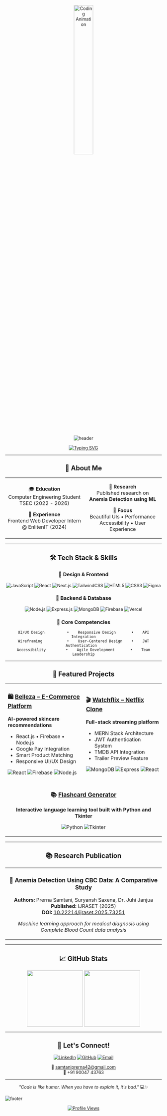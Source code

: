 <div align="center">
  <img src="https://media.giphy.com/media/kUTME7ABmhYg5J3psM/giphy.gif" width="35%" alt="Coding Animation">
</div>

<div align="center">

![header](https://capsule-render.vercel.app/api?type=waving&color=gradient&customColorList=12&height=300&section=header&text=Prerna%20Samtani&desc=Frontend%20Developer%20|%20UI/UX%20Designer%20|%20CS%20Undergrad&fontColor=ffffff&fontSize=65&fontAlignY=35&descAlignY=52&descAlign=62&animation=fadeIn)

</div>

<div align="center">
  
[![Typing SVG](https://readme-typing-svg.herokuapp.com?font=JetBrains+Mono&weight=600&size=22&duration=3000&pause=800&color=6B73FF&center=true&vCenter=true&width=600&lines=CS+Undergrad+%7C+Frontend+Developer+%7C+UI%2FUX+Designer;Building+elegant+web+experiences+with+passion;Transforming+ideas+into+beautiful+interfaces)](https://git.io/typing-svg)

</div>

---

<div align="center">

## 🌟 About Me

</div>

<table align="center">
<tr>
<td align="center" width="50%">

🎓 **Education**  
Computer Engineering Student  
TSEC (2022 - 2026)

💼 **Experience**  
Frontend Web Developer Intern  
@ EnlitenIT (2024)

</td>
<td align="center" width="50%">

📝 **Research**  
Published research on  
**Anemia Detection using ML**

🎯 **Focus**  
Beautiful UIs • Performance  
Accessibility • User Experience

</td>
</tr>
</table>

---

<div align="center">

## 🛠️ Tech Stack & Skills

</div>

<div align="center">

### 🎨 **Design & Frontend**
![JavaScript](https://img.shields.io/badge/JavaScript-F7DF1E?style=for-the-badge&logo=javascript&logoColor=black)
![React](https://img.shields.io/badge/React-20232A?style=for-the-badge&logo=react&logoColor=61DAFB)
![Next.js](https://img.shields.io/badge/Next.js-000000?style=for-the-badge&logo=next.js&logoColor=white)
![TailwindCSS](https://img.shields.io/badge/Tailwind_CSS-38B2AC?style=for-the-badge&logo=tailwind-css&logoColor=white)
![HTML5](https://img.shields.io/badge/HTML5-E34F26?style=for-the-badge&logo=html5&logoColor=white)
![CSS3](https://img.shields.io/badge/CSS3-1572B6?style=for-the-badge&logo=css3&logoColor=white)
![Figma](https://img.shields.io/badge/Figma-F24E1E?style=for-the-badge&logo=figma&logoColor=white)

### 🔧 **Backend & Database**
![Node.js](https://img.shields.io/badge/Node.js-43853D?style=for-the-badge&logo=node.js&logoColor=white)
![Express.js](https://img.shields.io/badge/Express.js-404D59?style=for-the-badge&logo=express&logoColor=white)
![MongoDB](https://img.shields.io/badge/MongoDB-4EA94B?style=for-the-badge&logo=mongodb&logoColor=white)
![Firebase](https://img.shields.io/badge/Firebase-039BE5?style=for-the-badge&logo=firebase&logoColor=white)
![Vercel](https://img.shields.io/badge/Vercel-000000?style=for-the-badge&logo=vercel&logoColor=white)

### 🔑 **Core Competencies**
```
UI/UX Design          •    Responsive Design       •    API Integration
Wireframing           •    User-Centered Design    •    JWT Authentication  
Accessibility         •    Agile Development       •    Team Leadership
```

</div>

---

<div align="center">

## 🚀 Featured Projects

</div>

<div align="center">
<table>
<tr>
<td width="50%">

### 🛍️ [Belleza – E-Commerce Platform](https://github.com/Prern-a/Belleza)
**AI-powered skincare recommendations**
- React.js • Firebase • Node.js
- Google Pay Integration
- Smart Product Matching
- Responsive UI/UX Design

![React](https://img.shields.io/badge/-React-61DAFB?style=flat-square&logo=react&logoColor=black)
![Firebase](https://img.shields.io/badge/-Firebase-FFCA28?style=flat-square&logo=firebase&logoColor=black)
![Node.js](https://img.shields.io/badge/-Node.js-339933?style=flat-square&logo=node.js&logoColor=white)

</td>
<td width="50%">

### 🎬 [Watchflix – Netflix Clone](https://github.com/Prern-a/mern-netflix-clone)
**Full-stack streaming platform**
- MERN Stack Architecture  
- JWT Authentication System
- TMDB API Integration
- Trailer Preview Feature

![MongoDB](https://img.shields.io/badge/-MongoDB-47A248?style=flat-square&logo=mongodb&logoColor=white)
![Express](https://img.shields.io/badge/-Express-000000?style=flat-square&logo=express&logoColor=white)
![React](https://img.shields.io/badge/-React-61DAFB?style=flat-square&logo=react&logoColor=black)

</td>
</tr>
<tr>
<td colspan="2" align="center">

### 📚 [Flashcard Generator](https://github.com/Prern-a/Languages-Flashcard)
**Interactive language learning tool built with Python and Tkinter**

![Python](https://img.shields.io/badge/-Python-3776AB?style=flat-square&logo=python&logoColor=white)
![Tkinter](https://img.shields.io/badge/-Tkinter-FFD43B?style=flat-square&logo=python&logoColor=black)

</td>
</tr>
</table>
</div>

---

<div align="center">

## 📚 Research Publication

</div>

<div align="center">
<table>
<tr>
<td align="center">

### 🔬 **Anemia Detection Using CBC Data: A Comparative Study**

**Authors:** Prerna Samtani, Suryansh Saxena, Dr. Juhi Janjua  
**Published:** IJRASET (2025)  
**DOI:** [10.22214/ijraset.2025.73251](https://doi.org/10.22214/ijraset.2025.73251)

*Machine learning approach for medical diagnosis using Complete Blood Count data analysis*

</td>
</tr>
</table>
</div>

---

<div align="center">

## 📈 GitHub Stats

<img height="180em" src="https://github-readme-stats.vercel.app/api?username=Prern-a&show_icons=true&hide_border=true&count_private=true&include_all_commits=true&theme=tokyonight&bg_color=0d1117&title_color=6b73ff&icon_color=6b73ff&text_color=c9d1d9" />
<img height="180em" src="https://github-readme-stats.vercel.app/api/top-langs/?username=Prern-a&layout=compact&hide_border=true&theme=tokyonight&bg_color=0d1117&title_color=6b73ff&text_color=c9d1d9" />

</div>

---

<div align="center">

## 🤝 Let's Connect!

[![LinkedIn](https://img.shields.io/badge/LinkedIn-0077B5?style=for-the-badge&logo=linkedin&logoColor=white)](https://www.linkedin.com/in/prerna-samtani-ba008726a/)
[![GitHub](https://img.shields.io/badge/GitHub-100000?style=for-the-badge&logo=github&logoColor=white)](https://github.com/Prern-a)
[![Email](https://img.shields.io/badge/Email-D14836?style=for-the-badge&logo=gmail&logoColor=white)](mailto:samtaniprerna42@gmail.com)

**📧** samtaniprerna42@gmail.com  
**📱** +91 90047 43763

</div>

<div align="center">

---

*"Code is like humor. When you have to explain it, it's bad."* 💻✨

</div>

![footer](https://capsule-render.vercel.app/api?type=waving&color=gradient&customColorList=12&height=120&section=footer)

<div align="center">
  
[![Profile Views](https://komarev.com/ghpvc/?username=Prern-a&color=6b73ff&style=flat-square&label=Profile+Views)](https://github.com/Prern-a)

</div>
